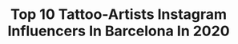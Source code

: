 ---
title: Top 10 Tattoo-Artists Instagram Influencers In Barcelona In 2020
description: >-
  Find top tattoo-artists Instagram influencers in Barcelona in 2020. Most popular hashtags: #tattoo #barcelonatattoo #tattoobarcelona #barcelona.
platform: Instagram
profiles:
  - username: "javierobregon.art"
    fullname: >-
      Javier Obregon
    location: "Spain"
    followers: 33643
    engagement: 125
    commentsToLikes: 0.042120
    id: ck5c05w5ssi8c0i11u40bg72b
    verified: false
    hashtags: "#catalunya, #conceptart, #sagradafamiliabarcelona, #neotribaltattoo"
  - username: "maruhrz"
    fullname: >-
      𝙈𝙖𝙧𝙪 𝙍𝙯 ✨
    location: "Spain"
    followers: 5377
    engagement: 562
    commentsToLikes: 0.037867
    id: ck6ucwkmrhukl0j71zqu7ypxv
    verified: false
    hashtags: "#mexicanfood, #classictattoo, #tattoobarcelona, #marutats"
  - username: "casabotattoo"
    fullname: >-
      Ivan Casabò
    location: "Spain"
    followers: 83682
    engagement: 273
    commentsToLikes: 0.009137
    id: ck15uwc6cotjm0i191nix9emm
    verified: false
    hashtags: "#blurtattoo, #happy, #fightclub, #fightclubtattoo"
  - username: "kibas_barcelona"
    fullname: >-
      
    location: "Spain"
    followers: 9280
    engagement: 434
    commentsToLikes: 0.012070
    id: ck0u61cie0o4a0i19ea9yqndi
    verified: false
    hashtags: "#ignorantstyletattoo, #vintage, #blackwork, #stayathome"
  - username: "lea_ht2"
    fullname: >-
      ⚜️LEA⚜️ NEOUVEAU TATTOOS⚜️
    location: "Spain"
    followers: 87534
    engagement: 338
    commentsToLikes: 0.014673
    id: ck0u7ovsj5ayk0i19bdou97e6
    verified: false
    hashtags: "#tattootime, #inkjectapro, #barcelonatattoo, #tattooprints"
  - username: "toninova_"
    fullname: >-
      Toni Nova
    location: "Spain"
    followers: 77222
    engagement: 115
    commentsToLikes: 0.032692
    id: ck5bw7jzyl58f0i11ni9h64zu
    verified: false
    hashtags: "#world, #tatuajes, #novatinta, #tutankhamun"
  - username: "adri_maluquer"
    fullname: >-
      ⠀⠀⠀⠀⠀🍂ADRIANA MALUQUER🍂
    location: "Spain"
    followers: 51927
    engagement: 524
    commentsToLikes: 0.011557
    id: ck8sz4bx6n4550j789yj1quso
    verified: false
    hashtags: "#embroideryartist, #barcelonatattoo, #traditionalflash, #tattooartist"
  - username: "hectormateostattoo"
    fullname: >-
      Hector Mateos
    location: "Spain"
    followers: 19810
    engagement: 252
    commentsToLikes: 0.043649
    id: ck6tz1e1d739z0j71jix89qwo
    verified: false
    hashtags: ""
  - username: "corehlopez"
    fullname: >-
      COREH LÓPEZ
    location: "Spain"
    followers: 109096
    engagement: 194
    commentsToLikes: 0.027190
    id: ck8svtmxocnbm0j782kvdpyjo
    verified: true
    hashtags: "#blacktears, #aloetattoo, #love, #blackworkers"
  - username: "ink.yeik"
    fullname: >-
      CRISTIAN CARRIÓN
    location: "Spain"
    followers: 34393
    engagement: 754
    commentsToLikes: 0.062023
    id: ck6tm9evo7f4m0j712epmql27
    verified: false
    hashtags: "#artwork, #fullmetalalchemist, #arte, #artist"
---